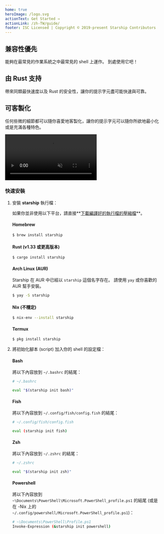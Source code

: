 ```yaml
---
home: true
heroImage: /logo.svg
actionText: Get Started →
actionLink: /zh-TW/guide/
footer: ISC Licensed | Copyright © 2019-present Starship Contributors
---
```


<div class="features">
  <div class="feature">
    <h2>兼容性優先</h2>
    <p>能夠在最常見的作業系統之中最常見的 shell 上運作。 到處使用它吧！</p>
  </div>
  <div class="feature">
    <h2>由 Rust 支持</h2>
    <p>帶來同類最快速度以及 Rust 的安全性，讓你的提示字元盡可能快速與可靠。</p>
  </div>
  <div class="feature">
    <h2>可客製化</h2>
    <p>任何些微的細節都可以隨你喜愛地客製化，讓你的提示字元可以隨你所欲地最小化或是充滿各種特色。</p>
  </div>
</div>

<div class="center">
  <video class="demo-video" autoplay muted loop>
    <source src="/demo.webm" type="video/webm">
    <source src="/demo.mp4" type="video/mp4">
  </video>
</div>

### 快速安裝

1. 安裝 **starship** 執行檔：

   如果你並非使用以下平台，請直接**[下載編譯好的執行檔的壓縮檔](https://github.com/starship/starship/releases)**。


   #### Homebrew

   ```sh
   $ brew install starship
   ```


   #### Rust (v1.33 或更高版本)

   ```sh
   $ cargo install starship
   ```


   #### Arch Linux (AUR)

   Starship 在 AUR 中已經以 `starship` 這個名字存在。 請使用 `yay` 或你喜歡的 AUR 幫手安裝。

   ```sh
   $ yay -S starship
   ```


   #### Nix (不穩定)

   ```sh
   $ nix-env --install starship
   ```


   #### Termux

   ```sh
   $ pkg install starship
   ```

1. 將初始化腳本 (script) 加入你的 shell 的設定檔：


   #### Bash

   將以下內容放到 `~/.bashrc` 的結尾：

   ```sh
   # ~/.bashrc

   eval "$(starship init bash)"
   ```


   #### Fish

   將以下內容放到 `~/.config/fish/config.fish` 的結尾：

   ```sh
   # ~/.config/fish/config.fish

   eval (starship init fish)
   ```


   #### Zsh

   將以下內容放到 `~/.zshrc` 的結尾：

   ```sh
   # ~/.zshrc

   eval "$(starship init zsh)"
   ```


   #### Powershell

   將以下內容放到 `~\Documents\PowerShell\Microsoft.PowerShell_profile.ps1` 的結尾 (或是在 -Nix 上的 `~/.config/powershell/Microsoft.PowerShell_profile.ps1`)：

   ```sh
   # ~\Documents\PowerShell\Profile.ps1
   Invoke-Expression (&starship init powershell)
   ```
